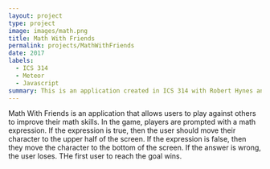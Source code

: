 ```yaml
---
layout: project
type: project
image: images/math.png
title: Math With Friends
permalink: projects/MathWithFriends
date: 2017
labels:
  - ICS 314
  - Meteor
  - Javascript
summary: This is an application created in ICS 314 with Robert Hynes and Il Ung Jeong.
---
```


Math With Friends is an application that allows users to play against others to improve their math skills. In the game, players are prompted with a math expression. If the expression is true, then the user should move their character to the upper half of the screen. If the expression is false, then they move the character to the bottom of the screen. If the answer is wrong, the user loses. THe first user to reach the goal wins.


